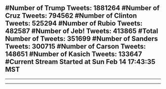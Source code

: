 #Number of Trump Tweets: 1881264
#Number of Cruz Tweets: 794562
#Number of Clinton Tweets: 525294
#Number of Rubio Tweets: 482587
#Number of Jeb! Tweets: 413865
#Total Number of Tweets: 351699 
#Number of Sanders Tweets: 300715
#Number of Carson Tweets: 148651
#Number of Kasich Tweets: 133647
#Current Stream Started at Sun Feb 14 17:43:35 MST
---
---
---
